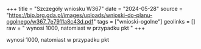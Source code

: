 +++
title = "Szczegóły wniosku W367"
date = "2024-05-28"
source = "https://bip.brg.gda.pl/images/uploads/wnioski-do-planu-ogolnego/w367_7e7911a8c43d.pdf"
tags = ["wnioski-ogolne"]
geolinks = []
raw = " wynosi 1000, natomiast w przypadku pkt "
+++

 wynosi 1000, natomiast w przypadku pkt 


